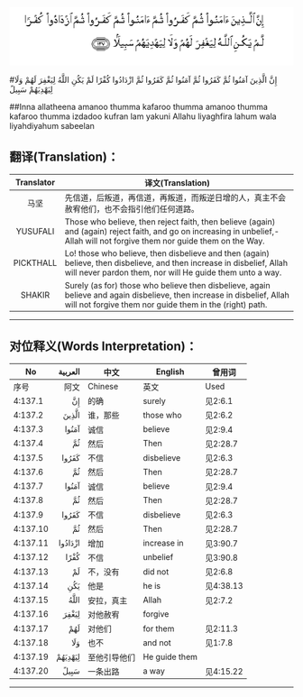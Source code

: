 ![004:137](images/004_137.gif)

#إِنَّ الَّذِينَ آمَنُوا ثُمَّ كَفَرُوا ثُمَّ آمَنُوا ثُمَّ كَفَرُوا ثُمَّ ازْدَادُوا كُفْرًا لَمْ يَكُنِ اللَّهُ لِيَغْفِرَ لَهُمْ وَلَا لِيَهْدِيَهُمْ سَبِيلً 

##Inna allatheena amanoo thumma kafaroo thumma amanoo thumma kafaroo thumma izdadoo kufran lam yakuni Allahu liyaghfira lahum wala liyahdiyahum sabeelan 

## 翻译(Translation)：

| Translator | 译文(Translation)                                            |
| :--------: | ------------------------------------------------------------ |
|    马坚    | 先信道，后叛道，再信道，再叛道，而叛逆日增的人，真主不会赦宥他们，也不会指引他们任何道路。 |
|  YUSUFALI  | Those who believe, then reject faith, then believe (again) and (again) reject faith, and go on increasing in unbelief,- Allah will not forgive them nor guide them on the Way. |
| PICKTHALL  | Lo! those who believe, then disbelieve and then (again) believe, then disbelieve, and then increase in disbelief, Allah will never pardon them, nor will He guide them unto a way. |
|   SHAKIR   | Surely (as for) those who believe then disbelieve, again believe and again disbelieve, then increase in disbelief, Allah will not forgive them nor guide them in the (right) path. |

---

## 对位释义(Words Interpretation)：

| No   | العربية | 中文    | English | 曾用词 |
| ---- | ------: | ------- | ------- | ------ |
| 序号 |    阿文 | Chinese | 英文    | Used   |
| 4:137.1  | إِنَّ      | 的确         | surely        | 见2:6.1   |
| 4:137.2  | الَّذِينَ   | 谁，那些     | those who     | 见2:6.2   |
| 4:137.3  | آمَنُوا   | 诚信         | believe       | 见2:9.4   |
| 4:137.4  | ثُمَّ      | 然后         | Then          | 见2:28.7  |
| 4:137.5  | كَفَرُوا   | 不信         | disbelieve    | 见2:6.3   |
| 4:137.6  | ثُمَّ      | 然后         | Then          | 见2:28.7  |
| 4:137.7  | آمَنُوا   | 诚信         | believe       | 见2:9.4   |
| 4:137.8  | ثُمَّ      | 然后         | Then          | 见2:28.7  |
| 4:137.9  | كَفَرُوا   | 不信         | disbelieve    | 见2:6.3   |
| 4:137.10 | ثُمَّ      | 然后         | Then          | 见2:28.7  |
| 4:137.11 | ازْدَادُوا | 增加         | increase in   | 见3:90.7  |
| 4:137.12 | كُفْرًا    | 不信         | unbelief      | 见3:90.8  |
| 4:137.13 | لَمْ      | 不，没有     | did not       | 见2:6.8   |
| 4:137.14 | يَكُنِ     | 他是         | he is         | 见4:38.13 |
| 4:137.15 | اللَّهُ    | 安拉，真主   | Allah         | 见2:7.2 |
| 4:137.16 | لِيَغْفِرَ   | 对他赦宥     | forgive       |           |
| 4:137.17 | لَهُمْ     | 对他们       | for them      | 见2:11.3  |
| 4:137.18 | وَلَا     | 也不         | and not       | 见1:7.8   |
| 4:137.19 | لِيَهْدِيَهُمْ | 至他引导他们 | He guide them |           |
| 4:137.20 | سَبِيلً    | 一条出路     | a way         | 见4:15.22 |

---
